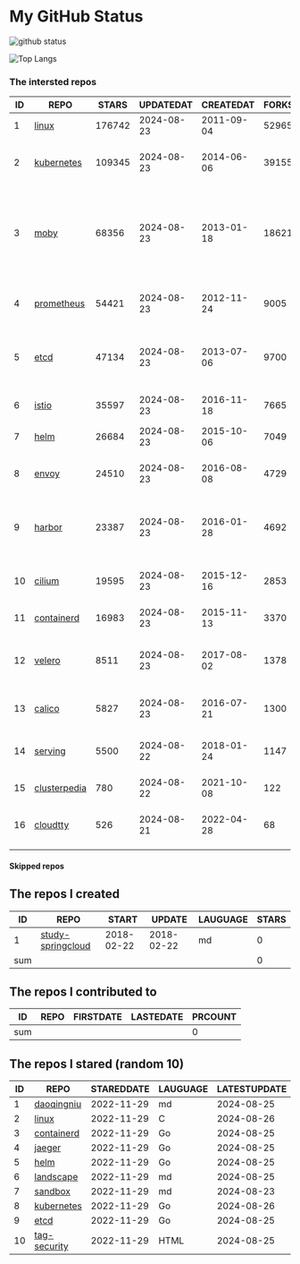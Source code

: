 # My GitHub Status

<img src="https://github-readme-stats-1.yihong0618.vercel.app/api?username=daoqingniu&show_icons=true&&&hide_title=true&count_private=true" alt="github status" />

![Top Langs](https://github-readme-stats-1.yihong0618.vercel.app/api/top-langs/?username=daoqingniu&layout=compact)

<!--START_SECTION:github_repos-->
### The intersted repos
| ID |                              REPO                               | STARS  | UPDATEDAT  | CREATEDAT  | FORKSCOUNT |                                                DESCRIPTIONS                                                |
|----|-----------------------------------------------------------------|--------|------------|------------|------------|------------------------------------------------------------------------------------------------------------|
|  1 | [linux](https://github.com/torvalds/linux)                      | 176742 | 2024-08-23 | 2011-09-04 |      52965 | Linux kernel source tree                                                                                   |
|  2 | [kubernetes](https://github.com/kubernetes/kubernetes)          | 109345 | 2024-08-23 | 2014-06-06 |      39155 | Production-Grade Container Scheduling and Management                                                       |
|  3 | [moby](https://github.com/moby/moby)                            |  68356 | 2024-08-23 | 2013-01-18 |      18621 | The Moby Project - a collaborative project for the container ecosystem to assemble container-based systems |
|  4 | [prometheus](https://github.com/prometheus/prometheus)          |  54421 | 2024-08-23 | 2012-11-24 |       9005 | The Prometheus monitoring system and time series database.                                                 |
|  5 | [etcd](https://github.com/etcd-io/etcd)                         |  47134 | 2024-08-23 | 2013-07-06 |       9700 | Distributed reliable key-value store for the most critical data of a distributed system                    |
|  6 | [istio](https://github.com/istio/istio)                         |  35597 | 2024-08-23 | 2016-11-18 |       7665 | Connect, secure, control, and observe services.                                                            |
|  7 | [helm](https://github.com/helm/helm)                            |  26684 | 2024-08-23 | 2015-10-06 |       7049 | The Kubernetes Package Manager                                                                             |
|  8 | [envoy](https://github.com/envoyproxy/envoy)                    |  24510 | 2024-08-23 | 2016-08-08 |       4729 | Cloud-native high-performance edge/middle/service proxy                                                    |
|  9 | [harbor](https://github.com/goharbor/harbor)                    |  23387 | 2024-08-23 | 2016-01-28 |       4692 | An open source trusted cloud native registry project that stores, signs, and scans content.                |
| 10 | [cilium](https://github.com/cilium/cilium)                      |  19595 | 2024-08-23 | 2015-12-16 |       2853 | eBPF-based Networking, Security, and Observability                                                         |
| 11 | [containerd](https://github.com/containerd/containerd)          |  16983 | 2024-08-23 | 2015-11-13 |       3370 | An open and reliable container runtime                                                                     |
| 12 | [velero](https://github.com/vmware-tanzu/velero)                |   8511 | 2024-08-23 | 2017-08-02 |       1378 | Backup and migrate Kubernetes applications and their persistent volumes                                    |
| 13 | [calico](https://github.com/projectcalico/calico)               |   5827 | 2024-08-23 | 2016-07-21 |       1300 | Cloud native networking and network security                                                               |
| 14 | [serving](https://github.com/knative/serving)                   |   5500 | 2024-08-22 | 2018-01-24 |       1147 | Kubernetes-based, scale-to-zero, request-driven compute                                                    |
| 15 | [clusterpedia](https://github.com/clusterpedia-io/clusterpedia) |    780 | 2024-08-22 | 2021-10-08 |        122 | The Encyclopedia of Kubernetes clusters                                                                    |
| 16 | [cloudtty](https://github.com/cloudtty/cloudtty)                |    526 | 2024-08-21 | 2022-04-28 |         68 | A Friendly Kubernetes CloudShell (Web Terminal) !                                                          |



#### Skipped repos
<!--END_SECTION:github_repos-->

<!--START_SECTION:my_github-->
## The repos I created
| ID  |                                 REPO                                 |   START    |   UPDATE   | LAUGUAGE | STARS |
|-----|----------------------------------------------------------------------|------------|------------|----------|-------|
|   1 | [study-springcloud](https://github.com/daoqingniu/study-springcloud) | 2018-02-22 | 2018-02-22 | md       |     0 |
| sum |                                                                      |            |            |          |     0 |

## The repos I contributed to
| ID  | REPO | FIRSTDATE | LASTEDATE | PRCOUNT |
|-----|------|-----------|-----------|---------|
| sum |      |           |           |       0 |

## The repos I stared (random 10)
| ID |                          REPO                          | STAREDDATE | LAUGUAGE | LATESTUPDATE |
|----|--------------------------------------------------------|------------|----------|--------------|
|  1 | [daoqingniu](https://github.com/daoqingniu/daoqingniu) | 2022-11-29 | md       | 2024-08-25   |
|  2 | [linux](https://github.com/torvalds/linux)             | 2022-11-29 | C        | 2024-08-26   |
|  3 | [containerd](https://github.com/containerd/containerd) | 2022-11-29 | Go       | 2024-08-25   |
|  4 | [jaeger](https://github.com/jaegertracing/jaeger)      | 2022-11-29 | Go       | 2024-08-25   |
|  5 | [helm](https://github.com/helm/helm)                   | 2022-11-29 | Go       | 2024-08-25   |
|  6 | [landscape](https://github.com/cncf/landscape)         | 2022-11-29 | md       | 2024-08-25   |
|  7 | [sandbox](https://github.com/cncf/sandbox)             | 2022-11-29 | md       | 2024-08-23   |
|  8 | [kubernetes](https://github.com/kubernetes/kubernetes) | 2022-11-29 | Go       | 2024-08-26   |
|  9 | [etcd](https://github.com/etcd-io/etcd)                | 2022-11-29 | Go       | 2024-08-25   |
| 10 | [tag-security](https://github.com/cncf/tag-security)   | 2022-11-29 | HTML     | 2024-08-25   |

<!--END_SECTION:my_github-->
